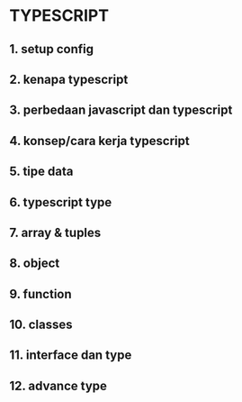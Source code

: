 # TYPESCRIPT

## 1. setup config

## 2. kenapa typescript

## 3. perbedaan javascript dan typescript

## 4. konsep/cara kerja typescript

## 5. tipe data

## 6. typescript type

## 7. array & tuples

## 8. object

## 9. function

## 10. classes

## 11. interface dan type

## 12. advance type
